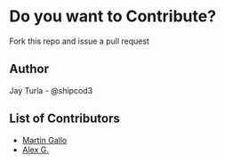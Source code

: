# Do you want to Contribute?
Fork this repo and issue a pull request

## Author
Jay Turla - @shipcod3

## List of Contributors
- [Martin Gallo](https://github.com/martingalloar)
- [Alex G. ](Zeecka)
